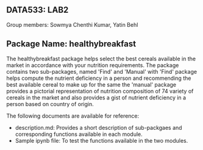 ## DATA533: LAB2
Group members: Sowmya Chenthi Kumar, Yatin Behl

## Package Name: healthybreakfast
The healthybreakfast package helps select the best cereals available in the market in accordance with your nutrition requirements. The package contains two sub-packages, named 'Find' and 'Manual' with 'Find' package helps compute the nutrient deficiency in a person and recommending the best available cereal to make up for the same the 'manual' package provides a pictorial representation of nutrition composition of 74 variety of cereals in the market and also provides a gist of nutrient deficiency in a person based on country of origin.

The following documents are available for reference:

* description.md: Provides a short description of sub-packgaes and corresponding functions available in each module.
* Sample ipynb file: To test the functions available in the two modules.

